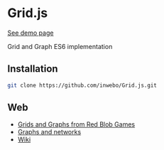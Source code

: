 # Grid.js
[See demo page](https://inwebo.github.io/Grid.js/)

Grid and Graph ES6 implementation

## Installation
```bash
git clone https://github.com/inwebo/Grid.js.git
```

## Web
* [Grids and Graphs from Red Blob Games](https://www.redblobgames.com/pathfinding/grids/graphs.html)
* [Graphs and networks](https://plus.maths.org/content/graphs-and-networks)
* [Wiki](https://en.wikipedia.org/wiki/Graph_(abstract_data_type))